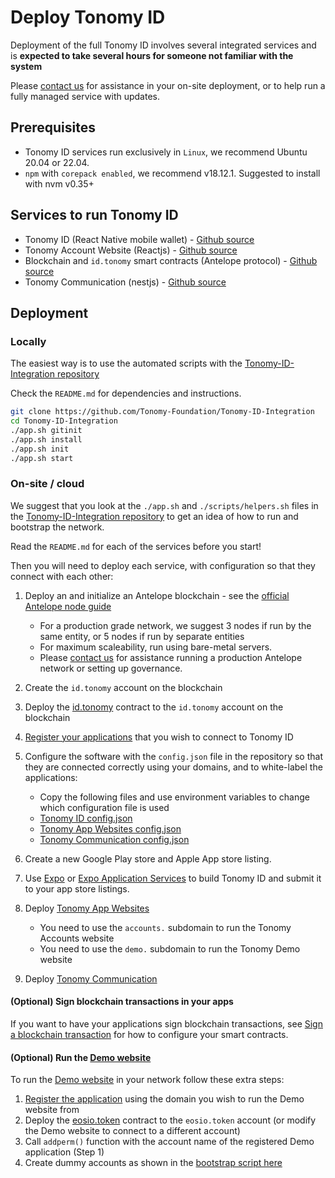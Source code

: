 # Deploy Tonomy ID

Deployment of the full Tonomy ID involves several integrated services and is **expected to take several hours for someone not familiar with the system**

Please <a href="https://tonomy.io/contact" target="_blank">contact us</a> for assistance in your on-site deployment, or to help run a fully managed service with updates.

## Prerequisites

- Tonomy ID services run exclusively in `Linux`, we recommend Ubuntu 20.04 or 22.04.
- `npm` with `corepack enabled`, we recommend v18.12.1. Suggested to install with nvm v0.35+

## Services to run Tonomy ID

- Tonomy ID (React Native mobile wallet) - <a href="https://github.com/Tonomy-Foundation/Tonomy-ID" target="_blank">Github source</a>
- Tonomy Account Website (Reactjs) - <a href="https://github.com/Tonomy-Foundation/Tonomy-App-Websites" target="_blank">Github source</a>
- Blockchain and `id.tonomy` smart contracts (Antelope protocol) - <a href="https://github.com/Tonomy-Foundation/Tonomy-Contracts" target="_blank">Github source</a>
- Tonomy Communication (nestjs) - <a href="https://github.com/Tonomy-Foundation/Tonomy-Communication" target="_blank">Github source</a>

## Deployment

### Locally

The easiest way is to use the automated scripts with the <a href="https://github.com/Tonomy-Foundation/Tonomy-ID-Integration" target="_blank">Tonomy-ID-Integration repository</a>

Check the `README.md` for dependencies and instructions.

```bash
git clone https://github.com/Tonomy-Foundation/Tonomy-ID-Integration
cd Tonomy-ID-Integration
./app.sh gitinit
./app.sh install
./app.sh init
./app.sh start
```

### On-site / cloud

We suggest that you look at the `./app.sh` and `./scripts/helpers.sh` files in the <a href="https://github.com/Tonomy-Foundation/Tonomy-ID-Integration" target="_blank">Tonomy-ID-Integration repository</a> to get an idea of how to run and bootstrap the network.

Read the `README.md` for each of the services before you start!

Then you will need to deploy each service, with configuration so that they connect with each other:

1. Deploy an and initialize an Antelope blockchain - see the <a href="https://docs.eosnetwork.com/docs/latest/node-operation/getting-started/" target="_blank">official Antelope node guide</a>

    - For a production grade network, we suggest 3 nodes if run by the same entity, or 5 nodes if run by separate entities
    - For maximum scaleability, run using bare-metal servers.
    - Please <a href="https://tonomy.io/contact" target="_blank">contact us</a> for assistance running a production Antelope network or setting up governance.

2. Create the `id.tonomy` account on the blockchain
3. Deploy the <a href="https://github.com/Tonomy-Foundation/Tonomy-Contracts/tree/master/contracts/id.tonomy" target="_blank">id.tonomy</a> contract to the `id.tonomy` account on the blockchain
4. [Register your applications](../../start/register-app) that you wish to connect to Tonomy ID
5. Configure the software with the `config.json` file in the repository so that they are connected correctly using your domains, and to white-label the applications:

    - Copy the following files and use environment variables to change which configuration file is used
    - <a href="https://github.com/Tonomy-Foundation/Tonomy-ID/blob/master/src/config/config.json" target="_blank">Tonomy ID config.json</a>
    - <a href="https://github.com/Tonomy-Foundation/Tonomy-App-Websites/blob/master/src/common/config/config.json" target="_blank">Tonomy App Websites config.json</a>
    - <a href="https://github.com/Tonomy-Foundation/Tonomy-Communication/blob/master/src/config/config.json" target="_blank">Tonomy Communication config.json</a>

6. Create a new Google Play store and Apple App store listing.
7. Use <a href="https://expo.dev" target="_blank">Expo</a> or <a href="https://expo.dev/eas" target="_blank">Expo Application Services</a> to build Tonomy ID and submit it to your app store listings.
8. Deploy <a href="https://github.com/Tonomy-Foundation/Tonomy-App-Websites" target="_blank">Tonomy App Websites</a>

    - You need to use the `accounts.` subdomain to run the Tonomy Accounts website
    - You need to use the `demo.` subdomain to run the Tonomy Demo website

9. Deploy <a href="https://github.com/Tonomy-Foundation/Tonomy-Communication" target="_blank">Tonomy Communication</a>

#### (Optional) Sign blockchain transactions in your apps

If you want to have your applications sign blockchain transactions, see [Sign a blockchain transaction](../../start/usage/#sign-a-blockchain-transaction) for how to configure your smart contracts.

#### (Optional) Run the [Demo website](../../examples/#tonomy-demo-integration-application)

To run the [Demo website](../../examples/#tonomy-demo-integration-application) in your network follow these extra steps:

1. [Register the application](../../start/register-app) using the domain you wish to run the Demo website from
2. Deploy the <a href="https://github.com/Tonomy-Foundation/Tonomy-Contracts/tree/master/contracts/eosio.token" target="_blank">eosio.token</a> contract to the `eosio.token` account (or modify the Demo website to connect to a different account)
3. Call `addperm()` function with the account name of the registered Demo application (Step 1)
4. Create dummy accounts as shown in the <a href="https://github.com/Tonomy-Foundation/Tonomy-ID-SDK/blob/9061250ffceeddbbbf183a6ea03dfe7d5e1685c0/src/cli/bootstrap/bootstrap.ts#L88" target="_blank">bootstrap script here</a>
